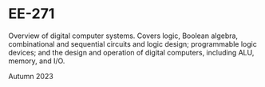 # EE-271
Overview of digital computer systems. Covers logic, Boolean algebra, combinational and sequential circuits and logic design; programmable logic devices; and the design and operation of digital computers, including ALU, memory, and I/O. 

Autumn 2023
